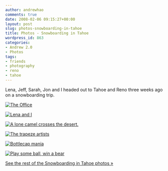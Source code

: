 ```yaml
---
author: andrewhao
comments: true
date: 2008-02-06 09:15:27+00:00
layout: post
slug: photos-snowboarding-in-tahoe
title: Photos - Snowboarding in Tahoe
wordpress_id: 863
categories:
- Andrew 2.0
- Photos
tags:
- friends
- photography
- reno
- tahoe
---
```


Lena, Jeff, Sarah, Jon and I headed out to Tahoe and Reno three weeks ago on a snowboarding trip.

[![The Office](http://farm3.static.flickr.com/2389/2207300613_f3b2af7a08.jpg)](http://www.flickr.com/photos/andrewhao/2207300613/)

[![Lena and I](http://farm3.static.flickr.com/2046/2208078512_4ebc3c7106.jpg)](http://www.flickr.com/photos/andrewhao/2208078512/)

[![A lone camel crosses the desert.](http://farm3.static.flickr.com/2404/2207253911_d18672acf0.jpg)](http://www.flickr.com/photos/andrewhao/2207253911/)

[![The trapeze artists](http://farm3.static.flickr.com/2065/2207242437_cff4fa9868.jpg)](http://www.flickr.com/photos/andrewhao/2207242437/)

[![Bottlecap mania](http://farm3.static.flickr.com/2359/2207236235_5492f916d6.jpg)](http://www.flickr.com/photos/andrewhao/2207236235/)

[![Play some ball, win a bear](http://farm3.static.flickr.com/2153/2207258263_08296f48c5.jpg)](http://www.flickr.com/photos/andrewhao/2207258263/)

[See the rest of the Snowboarding in Tahoe photos »](http://www.flickr.com/photos/andrewhao/sets/72157603760184432/)
